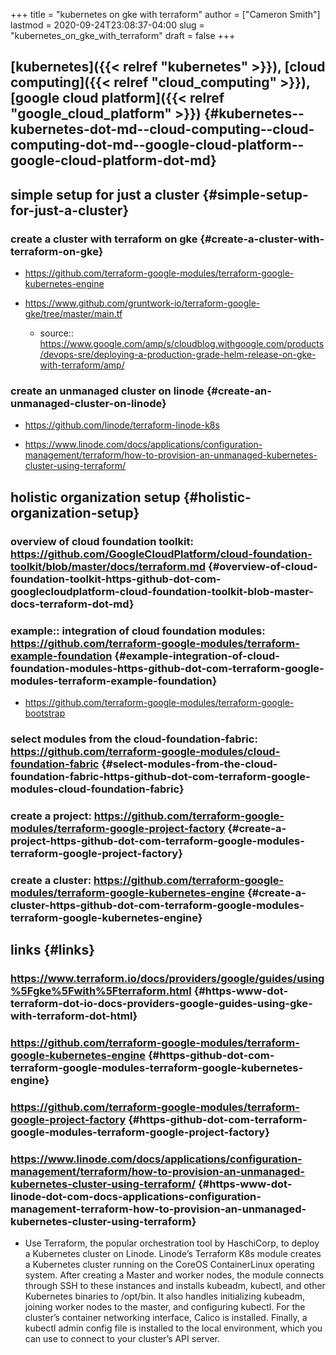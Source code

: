 +++
title = "kubernetes on gke with terraform"
author = ["Cameron Smith"]
lastmod = 2020-09-24T23:08:37-04:00
slug = "kubernetes_on_gke_with_terraform"
draft = false
+++

## [kubernetes]({{< relref "kubernetes" >}}), [cloud computing]({{< relref "cloud_computing" >}}), [google cloud platform]({{< relref "google_cloud_platform" >}}) {#kubernetes--kubernetes-dot-md--cloud-computing--cloud-computing-dot-md--google-cloud-platform--google-cloud-platform-dot-md}


## simple setup for just a cluster {#simple-setup-for-just-a-cluster}


### create a cluster with terraform on gke {#create-a-cluster-with-terraform-on-gke}

<!--list-separator-->

-  <https://github.com/terraform-google-modules/terraform-google-kubernetes-engine>

<!--list-separator-->

-  <https://www.github.com/gruntwork-io/terraform-google-gke/tree/master/main.tf>

    <!--list-separator-->

    -  source:: <https://www.google.com/amp/s/cloudblog.withgoogle.com/products/devops-sre/deploying-a-production-grade-helm-release-on-gke-with-terraform/amp/>


### create an unmanaged cluster on linode {#create-an-unmanaged-cluster-on-linode}

<!--list-separator-->

-  <https://github.com/linode/terraform-linode-k8s>

<!--list-separator-->

-  <https://www.linode.com/docs/applications/configuration-management/terraform/how-to-provision-an-unmanaged-kubernetes-cluster-using-terraform/>


## holistic organization setup {#holistic-organization-setup}


### overview of cloud foundation toolkit: <https://github.com/GoogleCloudPlatform/cloud-foundation-toolkit/blob/master/docs/terraform.md> {#overview-of-cloud-foundation-toolkit-https-github-dot-com-googlecloudplatform-cloud-foundation-toolkit-blob-master-docs-terraform-dot-md}


### example:: integration of cloud foundation modules: <https://github.com/terraform-google-modules/terraform-example-foundation> {#example-integration-of-cloud-foundation-modules-https-github-dot-com-terraform-google-modules-terraform-example-foundation}

<!--list-separator-->

-  <https://github.com/terraform-google-modules/terraform-google-bootstrap>


### select modules from the cloud-foundation-fabric: <https://github.com/terraform-google-modules/cloud-foundation-fabric> {#select-modules-from-the-cloud-foundation-fabric-https-github-dot-com-terraform-google-modules-cloud-foundation-fabric}


### create a project: <https://github.com/terraform-google-modules/terraform-google-project-factory> {#create-a-project-https-github-dot-com-terraform-google-modules-terraform-google-project-factory}


### create a cluster: <https://github.com/terraform-google-modules/terraform-google-kubernetes-engine> {#create-a-cluster-https-github-dot-com-terraform-google-modules-terraform-google-kubernetes-engine}


## links {#links}


### <https://www.terraform.io/docs/providers/google/guides/using%5Fgke%5Fwith%5Fterraform.html> {#https-www-dot-terraform-dot-io-docs-providers-google-guides-using-gke-with-terraform-dot-html}


### <https://github.com/terraform-google-modules/terraform-google-kubernetes-engine> {#https-github-dot-com-terraform-google-modules-terraform-google-kubernetes-engine}


### <https://github.com/terraform-google-modules/terraform-google-project-factory> {#https-github-dot-com-terraform-google-modules-terraform-google-project-factory}


### <https://www.linode.com/docs/applications/configuration-management/terraform/how-to-provision-an-unmanaged-kubernetes-cluster-using-terraform/> {#https-www-dot-linode-dot-com-docs-applications-configuration-management-terraform-how-to-provision-an-unmanaged-kubernetes-cluster-using-terraform}

-   Use Terraform, the popular orchestration tool by HaschiCorp, to deploy a Kubernetes cluster on Linode. Linode’s Terraform K8s module creates a Kubernetes cluster running on the CoreOS ContainerLinux operating system. After creating a Master and worker nodes, the module connects through SSH to these instances and installs kubeadm, kubectl, and other Kubernetes binaries to /opt/bin. It also handles initializing kubeadm, joining worker nodes to the master, and configuring kubectl. For the cluster’s container networking interface, Calico is installed. Finally, a kubectl admin config file is installed to the local environment, which you can use to connect to your cluster’s API server.
